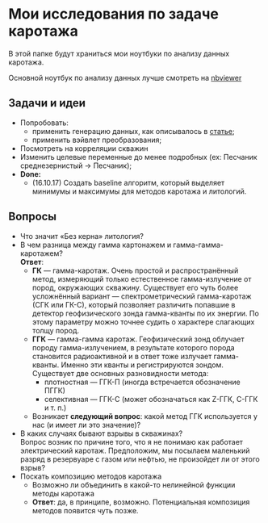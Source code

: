 # Мои исследования по задаче каротажа
В этой папке будут храниться мои ноутбуки по анализу данных каротажа.

Основной ноутбук по анализу данных лучше смотреть на [nbviewer](http://nbviewer.jupyter.org/github/kuparez/carrot/blob/master/nikita/digdes_data_analysis.ipynb)

## Задачи и идеи
- Попробовать:
  - применить генерацию данных, как описывалось в [статье](https://yadi.sk/i/uIVEPRXO3Nhwv8);
  - применить вэйвлет преобразования;
- Посмотреть на корреляции скважин
- Изменить целевые переменные до менее подробных (ex: Песчаник среднезернистый -> Песчаник);
- **Done:**
  - (16.10.17) Создать baseline алгоритм, который выделяет минимумы и максимумы для методов каротажа и литологий.

## Вопросы
- Что значит «Без керна» литология?
- В чем разница между гамма картонажем и гамма-гамма-каротажем?<br>
  **Ответ**:
  - **ГК** — гамма-каротаж. Очень простой и распространённый метод, измеряющий только естественное гамма-излучение от пород, окружающих скважину. Существует его чуть более усложнённый вариант — спектрометрический гамма-каротаж (СГК или ГК-С), который позволяет различить попавшие в детектор геофизического зонда гамма-кванты по их энергии. По этому параметру можно точнее судить о характере слагающих толщу пород.
  - **ГГК** — гамма-гамма каротаж. Геофизический зонд облучает породу гамма-излучением, в результате которого порода становится радиоактивной и в ответ тоже излучает гамма-кванты. Именно эти кванты и регистрируются зондом. Существует две основных разновидности метода:
    - плотностная — ГГК-П (иногда встречается обозначение ПГГК)
    - селективная — ГГК-С (может обозначаться как Z-ГГК, С-ГГК и т. п.)
  - Возникает **следующий вопрос**: какой метод ГГК используется у нас (и имеет ли это значение)?
- В каких случаях бывают взрывы в скважинах?<br>
  Вопрос возник по причине того, что я не понимаю как работает электрический каротаж. Предположим, мы посылаем маленький разряд в резервуаре с газом или нефтью, не произойдет ли от этого взрыв?
- Поскать композицию методов каротажа
  - Возможно ли объединить в какой-то нелинейной функции методы каротажа
  - **Ответ**: да, в принципе, возможно. Потенциальная композиция методов появится чуть позже.
